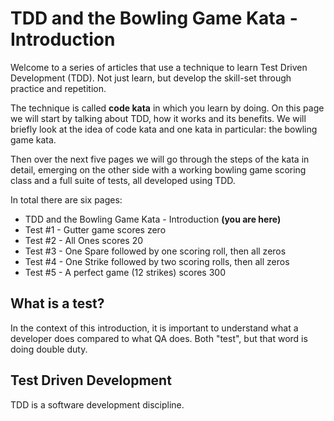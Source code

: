 # TDD and the Bowling Game Kata - Introduction

Welcome to a series of articles that use a technique to learn Test Driven Development (TDD).  Not just learn, but develop the skill-set through practice and repetition.

The technique is called **code kata** in which you learn by doing.  On this page we will start by talking about TDD, how it works and its benefits.  We will briefly look at the idea of code kata and one kata in particular: the bowling game kata.

Then over the next five pages we will go through the steps of the kata in detail, emerging on the other side with a working bowling game scoring class and a full suite of tests, all developed using TDD.

In total there are six pages:

* TDD and the Bowling Game Kata - Introduction **(you are here)**
* Test #1 - Gutter game scores zero
* Test #2 - All Ones scores 20
* Test #3 - One Spare followed by one scoring roll, then all zeros
* Test #4 - One Strike followed by two scoring rolls, then all zeros
* Test #5 - A perfect game (12 strikes) scores 300

## What is a test?

In the context of this introduction, it is important to understand what a developer does compared to what QA does.  Both "test", but that word is doing double duty.



## Test Driven Development

TDD is a software development discipline.